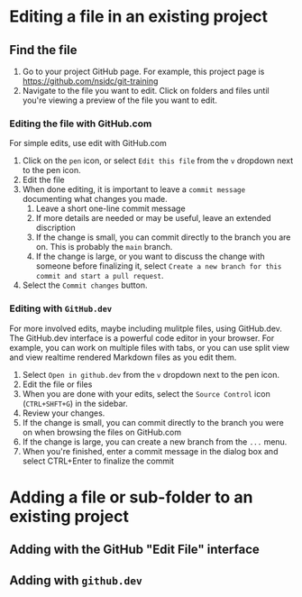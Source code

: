 # Editing a file in an existing project

## Find the file

1. Go to your project GitHub page. For example, this project page is https://github.com/nsidc/git-training
2. Navigate to the file you want to edit. Click on folders and files until you're viewing a preview of the file you want to edit.

### Editing the file with GitHub.com

For simple edits, use edit with GitHub.com

1. Click on the `pen` icon, or select `Edit this file` from the `v` dropdown next to the pen icon.
2. Edit the file
3. When done editing, it is important to leave a `commit message` documenting what changes you made.
   1. Leave a short one-line commit message
   2. If more details are needed or may be useful, leave an extended discription
   3. If the change is small, you can commit directly to the branch you are on. This is probably the `main` branch.
   4. If the change is large, or you want to discuss the change with someone before finalizing it, select `Create a new branch for this commit and start a pull request`.
4. Select the `Commit changes` button.


### Editing with `GitHub.dev`

For more involved edits, maybe including mulitple files, using GitHub.dev. The GitHub.dev interface is a powerful code editor in your browser. For example, you can work on multiple files with tabs, or you can use split view and view realtime rendered Markdown files as you edit them.

1. Select `Open in github.dev` from the `v` dropdown next to the pen icon.
2. Edit the file or files
3. When you are done with your edits, select the `Source Control` icon (`CTRL+SHFT+G`) in the sidebar.
4. Review your changes. 
5. If the change is small, you can commit directly to the branch you were on when browsing the files on GitHub.com
6. If the change is large, you can create a new branch from the `...` menu.
5. When you're finished, enter a commit message in the dialog box and select CTRL+Enter to finalize the commit

# Adding a file or sub-folder to an existing project

## Adding with the GitHub "Edit File" interface

## Adding with `github.dev`